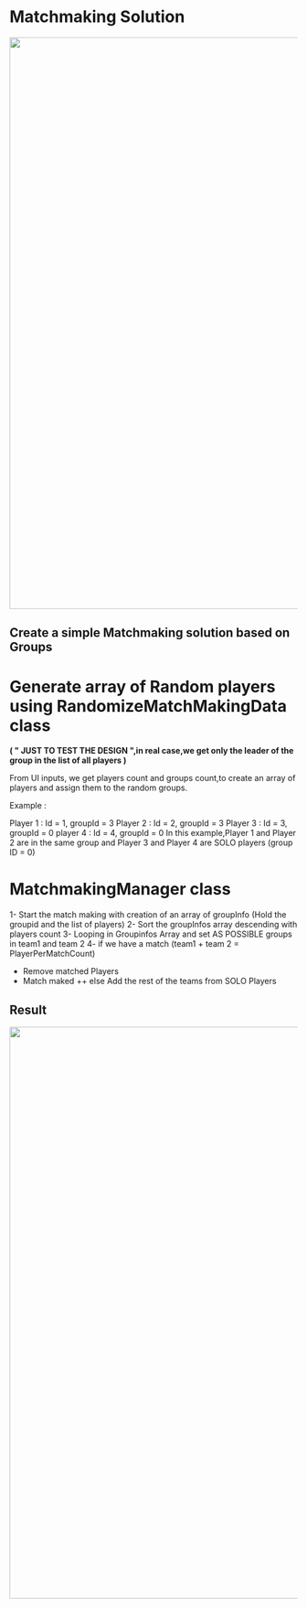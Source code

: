 # Matchmaking Solution
<img src="https://github.com/Davancimeher/MatchmakingTest/blob/main/README.Assets/Matchmaking_Logic.PNG" width="1000">

## Create a simple Matchmaking solution based on Groups
# Generate array of Random players using RandomizeMatchMakingData class

__( " JUST TO TEST THE DESIGN ",in real case,we get only the leader of the group in the list of all players )__

  From UI inputs, we get players count and groups count,to create an array of players and assign them to the random 
  groups.
  
  Example :
  
  Player 1 : Id = 1, groupId = 3
  Player 2 : Id = 2, groupId = 3
  Player 3 : Id = 3, groupId = 0
  player 4 : Id = 4, groupId = 0
  In this example,Player 1 and Player 2 are in the same group
  and Player 3 and Player 4 are SOLO players (group ID = 0)
  
# MatchmakingManager class
1- Start the match making with creation of an array of groupInfo (Hold the groupid and the list of players)
2- Sort the groupInfos array descending with players count
3- Looping in Groupinfos Array and set AS POSSIBLE groups in team1 and team 2
4- if we have a match (team1 + team 2 =  PlayerPerMatchCount)
   - Remove matched Players
   - Match maked ++
   else 
   Add the rest of the teams from SOLO Players
## Result
<img src="https://github.com/Davancimeher/MatchmakingTest/blob/main/README.Assets/Matchmaking_Output" width="1000">

 
